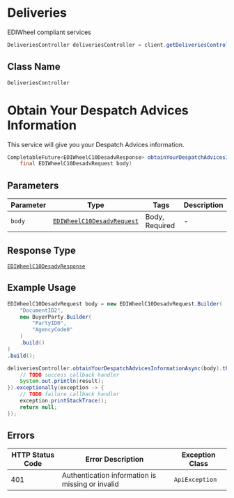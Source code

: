 # Deliveries

EDIWheel compliant services

```java
DeliveriesController deliveriesController = client.getDeliveriesController();
```

## Class Name

`DeliveriesController`


# Obtain Your Despatch Advices Information

This service will give you your Despatch Advices information.

```java
CompletableFuture<EDIWheelC10DesadvResponse> obtainYourDespatchAdvicesInformationAsync(
    final EDIWheelC10DesadvRequest body)
```

## Parameters

| Parameter | Type | Tags | Description |
|  --- | --- | --- | --- |
| `body` | [`EDIWheelC10DesadvRequest`](../../doc/models/edi-wheel-c10-desadv-request.md) | Body, Required | - |

## Response Type

[`EDIWheelC10DesadvResponse`](../../doc/models/edi-wheel-c10-desadv-response.md)

## Example Usage

```java
EDIWheelC10DesadvRequest body = new EDIWheelC10DesadvRequest.Builder(
    "DocumentID2",
    new BuyerParty.Builder(
        "PartyID0",
        "AgencyCode0"
    )
    .build()
)
.build();

deliveriesController.obtainYourDespatchAdvicesInformationAsync(body).thenAccept(result -> {
    // TODO success callback handler
    System.out.println(result);
}).exceptionally(exception -> {
    // TODO failure callback handler
    exception.printStackTrace();
    return null;
});
```

## Errors

| HTTP Status Code | Error Description | Exception Class |
|  --- | --- | --- |
| 401 | Authentication information is missing or invalid | `ApiException` |

